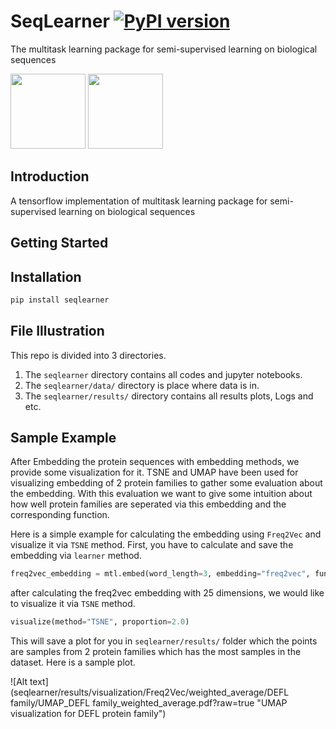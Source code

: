 # SeqLearner [![PyPI version](https://badge.fury.io/py/seqlearner.svg)](https://badge.fury.io/py/seqlearner)
The multitask learning package for semi-supervised learning on biological sequences

<div float="left">
  <img src="https://www.tensorflow.org/images/tf_logo_transp.png" height="120" >
  <img src="https://s3.amazonaws.com/keras.io/img/keras-logo-2018-large-1200.png" height="120">
</div>
<div float="right">
</div>

## Introduction
A tensorflow implementation of multitask learning package for semi-supervised learning on biological sequences


## Getting Started

## Installation
```python
pip install seqlearner
```


## File Illustration
This repo is divided into 3 directories.
 1. The `seqlearner` directory contains all codes and jupyter notebooks.
 2. The `seqlearner/data/` directory is place where data is in.
 3. The `seqlearner/results/` directory contains all results plots, Logs and etc.


## Sample Example
After Embedding the protein sequences with embedding methods, we provide some visualization for it. TSNE and UMAP have been used for visualizing embedding of 2 protein families to gather some evaluation about the embedding.
With this evaluation we want to give some intuition about how well protein families are seperated via this embedding and the corresponding function.

Here is a simple example for calculating the embedding using `Freq2Vec` and visualize it via `TSNE` method.
First, you have to calculate and save the embedding via `learner` method.
```python
freq2vec_embedding = mtl.embed(word_length=3, embedding="freq2vec", func="sum", emb_dim=25, gamma=0.1, epochs=100)
```
after calculating the freq2vec embedding with 25 dimensions, we would like to visualize it via `TSNE` method.
```python
visualize(method="TSNE", proportion=2.0)
```
This will save a plot for you in `seqlearner/results/` folder which the points are samples from 2 protein families which has the most samples in the dataset. Here is a sample plot.

![Alt text](seqlearner/results/visualization/Freq2Vec/weighted_average/DEFL family/UMAP_DEFL family_weighted_average.pdf?raw=true "UMAP visualization for DEFL protein family")
